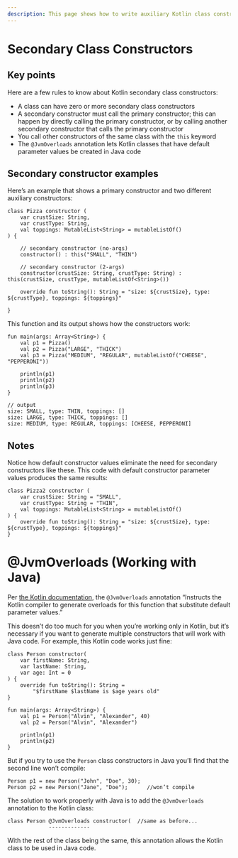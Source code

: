 ```yaml
---
description: This page shows how to write auxiliary Kotlin class constructors, including several examples of the syntax.
---
```


# Secondary Class Constructors


## Key points

Here are a few rules to know about Kotlin secondary class constructors:

- A class can have zero or more secondary class constructors
- A secondary constructor must call the primary constructor; this can happen by directly calling the primary constructor, or by calling another secondary constructor that calls the primary constructor
- You call other constructors of the same class with the `this` keyword
- The `@JvmOverloads` annotation lets Kotlin classes that have default parameter values be created in Java code



## Secondary constructor examples

Here’s an example that shows a primary constructor and two different auxiliary constructors:

````
class Pizza constructor (
    var crustSize: String,
    var crustType: String,
    val toppings: MutableList<String> = mutableListOf()
) {

    // secondary constructor (no-args)
    constructor() : this("SMALL", "THIN")

    // secondary constructor (2-args)
    constructor(crustSize: String, crustType: String) : this(crustSize, crustType, mutableListOf<String>())

    override fun toString(): String = "size: ${crustSize}, type: ${crustType}, toppings: ${toppings}"

}
````

This function and its output shows how the constructors work:

````
fun main(args: Array<String>) {
    val p1 = Pizza()
    val p2 = Pizza("LARGE", "THICK")
    val p3 = Pizza("MEDIUM", "REGULAR", mutableListOf("CHEESE", "PEPPERONI"))

    println(p1)
    println(p2)
    println(p3)
}

// output
size: SMALL, type: THIN, toppings: []
size: LARGE, type: THICK, toppings: []
size: MEDIUM, type: REGULAR, toppings: [CHEESE, PEPPERONI]
````



## Notes

Notice how default constructor values eliminate the need for secondary constructors like these. This code with default constructor parameter values produces the same results:

````
class Pizza2 constructor (
    var crustSize: String = "SMALL",
    var crustType: String = "THIN",
    val toppings: MutableList<String> = mutableListOf()
) {
    override fun toString(): String = "size: ${crustSize}, type: ${crustType}, toppings: ${toppings}"
}
````



# @JvmOverloads (Working with Java)

Per [the Kotlin documentation](https://kotlinlang.org/api/latest/jvm/stdlib/kotlin.jvm/-jvm-overloads/index.html), the `@JvmOverloads` annotation “Instructs the Kotlin compiler to generate overloads for this function that substitute default parameter values.”

This doesn’t do too much for you when you’re working only in Kotlin, but it’s necessary if you want to generate multiple constructors that will work with Java code. For example, this Kotlin code works just fine:

````
class Person constructor(
    var firstName: String,
    var lastName: String,
    var age: Int = 0
) {
    override fun toString(): String =
        "$firstName $lastName is $age years old"
}

fun main(args: Array<String>) {
    val p1 = Person("Alvin", "Alexander", 40)
    val p2 = Person("Alvin", "Alexander")

    println(p1)
    println(p2)
}
````

But if you try to use the `Person` class constructors in Java you’ll find that the second line won’t compile:

````
Person p1 = new Person("John", "Doe", 30);
Person p2 = new Person("Jane", "Doe");      //won’t compile
````

The solution to work properly with Java is to add the `@JvmOverloads` annotation to the Kotlin class:

````
class Person @JvmOverloads constructor(  //same as before...
             -------------
````

With the rest of the class being the same, this annotation allows the Kotlin class to be used in Java code.





